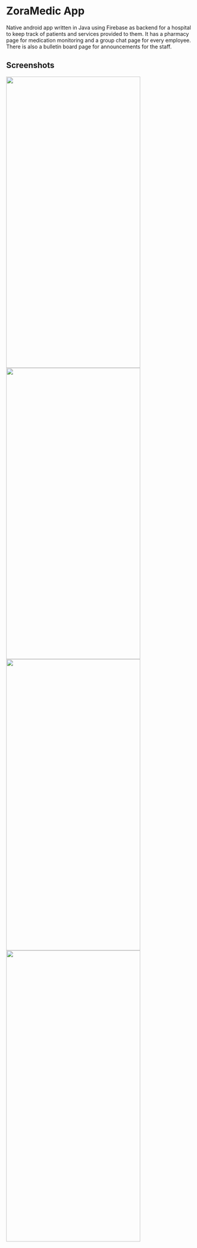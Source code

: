 # ZoraMedic App

Native android app written in Java using Firebase as backend for a hospital to keep track of patients and
services provided to them. It has a pharmacy page for medication monitoring and a group chat page for every employee. There is also a bulletin board page for announcements for the staff. 


## Screenshots

<img src="https://i.ibb.co/rbj9d80/Screenshot-20230516-130631.png" width="360" height="780"/>               <img src="https://i.ibb.co/QK3cPYj/Screenshot-20230516-130714.png" width="360" height="780"/>
<img src="https://i.ibb.co/Rh44k2s/Screenshot-20230516-130734.png" width="360" height="780"/>               <img src="https://i.ibb.co/C5T1gxp/Screenshot-20230516-130752.png" width="360" height="780"/>
